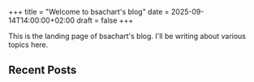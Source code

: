 
+++
title = "Welcome to bsachart's blog"
date = 2025-09-14T14:00:00+02:00
draft = false
+++

This is the landing page of bsachart's blog. I'll be writing about various topics here.

## Recent Posts
